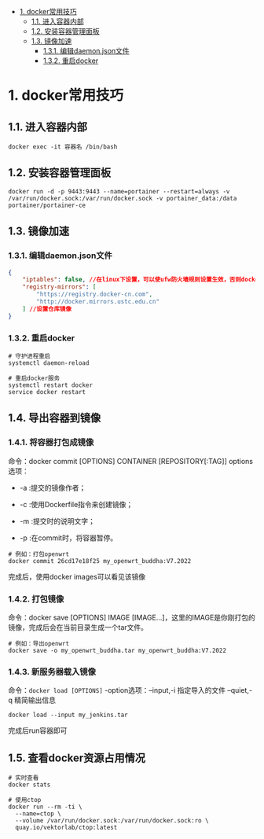 <!-- TOC -->

- [1. docker常用技巧](#1-docker常用技巧)
  - [1.1. 进入容器内部](#11-进入容器内部)
  - [1.2. 安装容器管理面板](#12-安装容器管理面板)
  - [1.3. 镜像加速](#13-镜像加速)
    - [1.3.1. 编辑daemon.json文件](#131-编辑daemonjson文件)
    - [1.3.2. 重启docker](#132-重启docker)

<!-- /TOC -->

# 1. docker常用技巧

## 1.1. 进入容器内部

```shell
docker exec -it 容器名 /bin/bash
```

## 1.2. 安装容器管理面板

```shell
docker run -d -p 9443:9443 --name=portainer --restart=always -v /var/run/docker.sock:/var/run/docker.sock -v portainer_data:/data portainer/portainer-ce
```

## 1.3. 镜像加速

### 1.3.1. 编辑daemon.json文件

```json
{
    "iptables": false, //在linux下设置，可以使ufw防火墙规则设置生效，否则dockers会自己添加iptables规则，ufw无法阻止
    "registry-mirrors": [
        "https://registry.docker-cn.com",
        "http://docker.mirrors.ustc.edu.cn"
    ] //设置仓库镜像
}
```

### 1.3.2. 重启docker

```shell
# 守护进程重启
systemctl daemon-reload

# 重启docker服务
systemctl restart docker
service docker restart
```

## 1.4. 导出容器到镜像

### 1.4.1. 将容器打包成镜像

命令：docker commit [OPTIONS] CONTAINER [REPOSITORY[:TAG]]
options选项：

* -a :提交的镜像作者；

* -c :使用Dockerfile指令来创建镜像；

* -m :提交时的说明文字；

* -p :在commit时，将容器暂停。

```shell
# 例如：打包openwrt
docker commit 26cd17e18f25 my_openwrt_buddha:V7.2022
```

  完成后，使用docker images可以看见该镜像

### 1.4.2. 打包镜像

命令：docker save [OPTIONS] IMAGE [IMAGE...]，这里的IMAGE是你刚打包的镜像，完成后会在当前目录生成一个tar文件。

```shell
# 例如：导出openwrt
docker save -o my_openwrt_buddha.tar my_openwrt_buddha:V7.2022
```

### 1.4.3. 新服务器载入镜像

命令：`docker load [OPTIONS]`
-option选项：–input,-i 指定导入的文件
–quiet,-q 精简输出信息

```shell
docker load --input my_jenkins.tar
```

完成后run容器即可

## 1.5. 查看docker资源占用情况

```shell
# 实时查看
docker stats

# 使用ctop
docker run --rm -ti \
  --name=ctop \
  --volume /var/run/docker.sock:/var/run/docker.sock:ro \
  quay.io/vektorlab/ctop:latest
```

